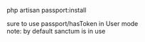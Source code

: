 php artisan passport:install <br>

sure to use passport/hasToken in User mode <br>
note: by default sanctum is in use
